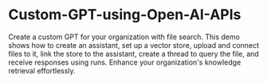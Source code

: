# Custom-GPT-using-Open-AI-APIs
Create a custom GPT for your organization with file search. This demo shows how to create an assistant, set up a vector store, upload and connect files to it, link the store to the assistant, create a thread to query the file, and receive responses using runs. Enhance your organization's knowledge retrieval effortlessly.
